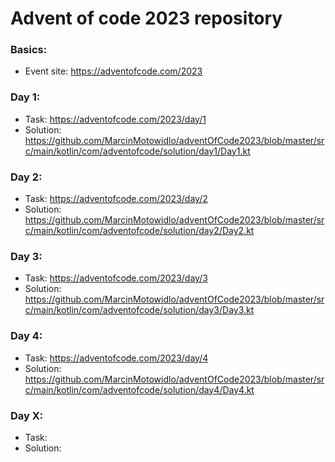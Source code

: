 # Advent of code 2023 repository
### Basics:
* Event site: https://adventofcode.com/2023

### Day 1:
* Task: https://adventofcode.com/2023/day/1
* Solution: https://github.com/MarcinMotowidlo/adventOfCode2023/blob/master/src/main/kotlin/com/adventofcode/solution/day1/Day1.kt

### Day 2:
* Task: https://adventofcode.com/2023/day/2
* Solution: https://github.com/MarcinMotowidlo/adventOfCode2023/blob/master/src/main/kotlin/com/adventofcode/solution/day2/Day2.kt

### Day 3:
* Task: https://adventofcode.com/2023/day/3
* Solution: https://github.com/MarcinMotowidlo/adventOfCode2023/blob/master/src/main/kotlin/com/adventofcode/solution/day3/Day3.kt

### Day 4:
* Task: https://adventofcode.com/2023/day/4
* Solution: https://github.com/MarcinMotowidlo/adventOfCode2023/blob/master/src/main/kotlin/com/adventofcode/solution/day4/Day4.kt

### Day X:
* Task:
* Solution:


